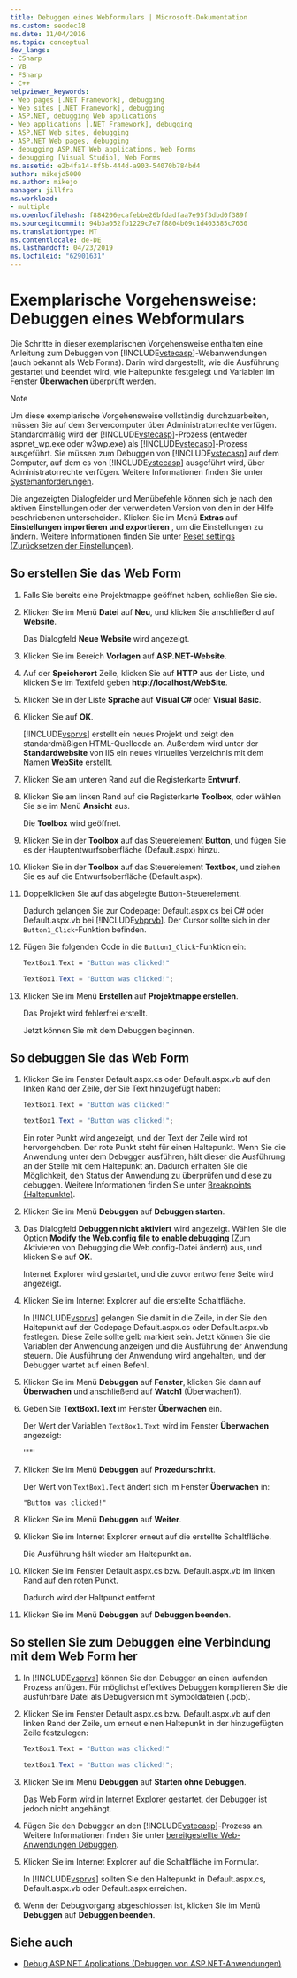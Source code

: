 ```yaml
---
title: Debuggen eines Webformulars | Microsoft-Dokumentation
ms.custom: seodec18
ms.date: 11/04/2016
ms.topic: conceptual
dev_langs:
- CSharp
- VB
- FSharp
- C++
helpviewer_keywords:
- Web pages [.NET Framework], debugging
- Web sites [.NET Framework], debugging
- ASP.NET, debugging Web applications
- Web applications [.NET Framework], debugging
- ASP.NET Web sites, debugging
- ASP.NET Web pages, debugging
- debugging ASP.NET Web applications, Web Forms
- debugging [Visual Studio], Web Forms
ms.assetid: e2b4fa14-8f5b-444d-a903-54070b784bd4
author: mikejo5000
ms.author: mikejo
manager: jillfra
ms.workload:
- multiple
ms.openlocfilehash: f884206ecafebbe26bfdadfaa7e95f3dbd0f389f
ms.sourcegitcommit: 94b3a052fb1229c7e7f8804b09c1d403385c7630
ms.translationtype: MT
ms.contentlocale: de-DE
ms.lasthandoff: 04/23/2019
ms.locfileid: "62901631"
---
```

# <a name="walkthrough-debugging-a-web-form"></a>Exemplarische Vorgehensweise: Debuggen eines Webformulars
Die Schritte in dieser exemplarischen Vorgehensweise enthalten eine Anleitung zum Debuggen von [!INCLUDE[vstecasp](../code-quality/includes/vstecasp_md.md)]-Webanwendungen (auch bekannt als Web Forms). Darin wird dargestellt, wie die Ausführung gestartet und beendet wird, wie Haltepunkte festgelegt und Variablen im Fenster **Überwachen** überprüft werden.

> [!NOTE]
> Um diese exemplarische Vorgehensweise vollständig durchzuarbeiten, müssen Sie auf dem Servercomputer über Administratorrechte verfügen. Standardmäßig wird der [!INCLUDE[vstecasp](../code-quality/includes/vstecasp_md.md)]-Prozess (entweder aspnet_wp.exe oder w3wp.exe) als [!INCLUDE[vstecasp](../code-quality/includes/vstecasp_md.md)]-Prozess ausgeführt. Sie müssen zum Debuggen von [!INCLUDE[vstecasp](../code-quality/includes/vstecasp_md.md)] auf dem Computer, auf dem es von [!INCLUDE[vstecasp](../code-quality/includes/vstecasp_md.md)] ausgeführt wird, über Administratorrechte verfügen. Weitere Informationen finden Sie unter [Systemanforderungen](../debugger/aspnet-debugging-system-requirements.md).

Die angezeigten Dialogfelder und Menübefehle können sich je nach den aktiven Einstellungen oder der verwendeten Version von den in der Hilfe beschriebenen unterscheiden. Klicken Sie im Menü **Extras** auf **Einstellungen importieren und exportieren** , um die Einstellungen zu ändern. Weitere Informationen finden Sie unter [Reset settings (Zurücksetzen der Einstellungen)](../ide/environment-settings.md#reset-settings).

## <a name="to-create-the-web-form"></a>So erstellen Sie das Web Form

1. Falls Sie bereits eine Projektmappe geöffnet haben, schließen Sie sie.

2. Klicken Sie im Menü **Datei** auf **Neu**, und klicken Sie anschließend auf **Website**.

    Das Dialogfeld **Neue Website** wird angezeigt.

3. Klicken Sie im Bereich **Vorlagen** auf **ASP.NET-Website**.

4. Auf der **Speicherort** Zeile, klicken Sie auf **HTTP** aus der Liste, und klicken Sie im Textfeld geben **http://localhost/WebSite**.

5. Klicken Sie in der Liste **Sprache** auf **Visual C#** oder **Visual Basic**.

6. Klicken Sie auf **OK**.

    [!INCLUDE[vsprvs](../code-quality/includes/vsprvs_md.md)] erstellt ein neues Projekt und zeigt den standardmäßigen HTML-Quellcode an. Außerdem wird unter der **Standardwebsite** von IIS ein neues virtuelles Verzeichnis mit dem Namen **WebSite** erstellt.

7. Klicken Sie am unteren Rand auf die Registerkarte **Entwurf**.

8. Klicken Sie am linken Rand auf die Registerkarte **Toolbox**, oder wählen Sie sie im Menü **Ansicht** aus.

    Die **Toolbox** wird geöffnet.

9. Klicken Sie in der **Toolbox** auf das Steuerelement **Button**, und fügen Sie es der Hauptentwurfsoberfläche (Default.aspx) hinzu.

10. Klicken Sie in der **Toolbox** auf das Steuerelement **Textbox**, und ziehen Sie es auf die Entwurfsoberfläche (Default.aspx).

11. Doppelklicken Sie auf das abgelegte Button-Steuerelement.

     Dadurch gelangen Sie zur Codepage: Default.aspx.cs bei C# oder Default.aspx.vb bei [!INCLUDE[vbprvb](../code-quality/includes/vbprvb_md.md)]. Der Cursor sollte sich in der `Button1_Click`-Funktion befinden.

12. Fügen Sie folgenden Code in die `Button1_Click`-Funktion ein:

    ```vb
    TextBox1.Text = "Button was clicked!"
    ```

    ```csharp
    TextBox1.Text = "Button was clicked!";
    ```

13. Klicken Sie im Menü **Erstellen** auf **Projektmappe erstellen**.

     Das Projekt wird fehlerfrei erstellt.

     Jetzt können Sie mit dem Debuggen beginnen.

## <a name="to-debug-the-web-form"></a>So debuggen Sie das Web Form

1. Klicken Sie im Fenster Default.aspx.cs oder Default.aspx.vb auf den linken Rand der Zeile, der Sie Text hinzugefügt haben:

   ```vb
   TextBox1.Text = "Button was clicked!"
   ```

   ```csharp
   textBox1.Text = "Button was clicked!";
   ```

    Ein roter Punkt wird angezeigt, und der Text der Zeile wird rot hervorgehoben. Der rote Punkt steht für einen Haltepunkt. Wenn Sie die Anwendung unter dem Debugger ausführen, hält dieser die Ausführung an der Stelle mit dem Haltepunkt an. Dadurch erhalten Sie die Möglichkeit, den Status der Anwendung zu überprüfen und diese zu debuggen. Weitere Informationen finden Sie unter [Breakpoints (Haltepunkte)](https://msdn.microsoft.com/library/fe4eedc1-71aa-4928-962f-0912c334d583).

2. Klicken Sie im Menü **Debuggen** auf **Debuggen starten**.

3. Das Dialogfeld **Debuggen nicht aktiviert** wird angezeigt. Wählen Sie die Option **Modify the Web.config file to enable debugging** (Zum Aktivieren von Debugging die Web.config-Datei ändern) aus, und klicken Sie auf **OK**.

    Internet Explorer wird gestartet, und die zuvor entworfene Seite wird angezeigt.

4. Klicken Sie im Internet Explorer auf die erstellte Schaltfläche.

    In [!INCLUDE[vsprvs](../code-quality/includes/vsprvs_md.md)] gelangen Sie damit in die Zeile, in der Sie den Haltepunkt auf der Codepage Default.aspx.cs oder Default.aspx.vb festlegen. Diese Zeile sollte gelb markiert sein. Jetzt können Sie die Variablen der Anwendung anzeigen und die Ausführung der Anwendung steuern. Die Ausführung der Anwendung wird angehalten, und der Debugger wartet auf einen Befehl.

5. Klicken Sie im Menü **Debuggen** auf **Fenster**, klicken Sie dann auf **Überwachen** und anschließend auf **Watch1** (Überwachen1).

6. Geben Sie **TextBox1.Text** im Fenster **Überwachen** ein.

    Der Wert der Variablen `TextBox1.Text` wird im Fenster **Überwachen** angezeigt:

   '""'

7. Klicken Sie im Menü **Debuggen** auf **Prozedurschritt**.

    Der Wert von `TextBox1.Text` ändert sich im Fenster **Überwachen** in:

   `"Button was clicked!"`

8. Klicken Sie im Menü **Debuggen** auf **Weiter**.

9. Klicken Sie im Internet Explorer erneut auf die erstellte Schaltfläche.

     Die Ausführung hält wieder am Haltepunkt an.

10. Klicken Sie im Fenster Default.aspx.cs bzw. Default.aspx.vb im linken Rand auf den roten Punkt.

     Dadurch wird der Haltpunkt entfernt.

11. Klicken Sie im Menü **Debuggen** auf **Debuggen beenden**.

## <a name="to-attach-to-the-web-form-for-debugging"></a>So stellen Sie zum Debuggen eine Verbindung mit dem Web Form her

1. In [!INCLUDE[vsprvs](../code-quality/includes/vsprvs_md.md)] können Sie den Debugger an einen laufenden Prozess anfügen. Für möglichst effektives Debuggen kompilieren Sie die ausführbare Datei als Debugversion mit Symboldateien (.pdb).

2. Klicken Sie im Fenster Default.aspx.cs bzw. Default.aspx.vb auf den linken Rand der Zeile, um erneut einen Haltepunkt in der hinzugefügten Zeile festzulegen:

   ```vb
   TextBox1.Text = "Button was clicked!"
   ```

   ```csharp
   textBox1.Text = "Button was clicked!";
   ```

3. Klicken Sie im Menü **Debuggen** auf **Starten ohne Debuggen**.

    Das Web Form wird in Internet Explorer gestartet, der Debugger ist jedoch nicht angehängt.

4. Fügen Sie den Debugger an den [!INCLUDE[vstecasp](../code-quality/includes/vstecasp_md.md)]-Prozess an. Weitere Informationen finden Sie unter [bereitgestellte Web-Anwendungen Debuggen](../debugger/debugging-deployed-web-applications.md).

5. Klicken Sie im Internet Explorer auf die Schaltfläche im Formular.

    In [!INCLUDE[vsprvs](../code-quality/includes/vsprvs_md.md)] sollten Sie den Haltepunkt in Default.aspx.cs, Default.aspx.vb oder Default.aspx erreichen.

6. Wenn der Debugvorgang abgeschlossen ist, klicken Sie im Menü **Debuggen** auf **Debuggen beenden**.

## <a name="see-also"></a>Siehe auch

- [Debug ASP.NET Applications (Debuggen von ASP.NET-Anwendungen)](../debugger/how-to-enable-debugging-for-aspnet-applications.md)